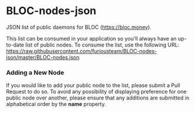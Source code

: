 # BLOC-nodes-json

JSON list of public daemons for BLOC (https://bloc.money).

This list can be consumed in your application so you'll always have an up-to-date list of public nodes. To consume the list, use the following URL: https://raw.githubusercontent.com/furiousteam/BLOC-nodes-json/master/BLOC-nodes.json

### Adding a New Node

If you would like to add your public node to the list, please submit a Pull Request to do so. To avoid any possibility of displaying preference for one public node over another, please ensure that any additions are submitted in alphabetical order by the **name** property.